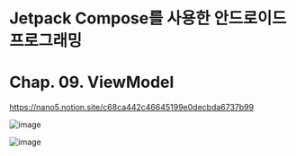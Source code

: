 # Jetpack Compose를 사용한 안드로이드 프로그래밍

# Chap. 09. ViewModel

https://nano5.notion.site/c68ca442c46645199e0decbda6737b99

![image](https://github.com/devbwoh/Jet09ViewModel/assets/77666026/2689d607-61d5-46e8-96e0-fb86ddfb081e)

![image](https://github.com/devbwoh/Jet09ViewModel/assets/77666026/cd26a0a8-6d3b-43d8-9ddb-f0083a613eea)
